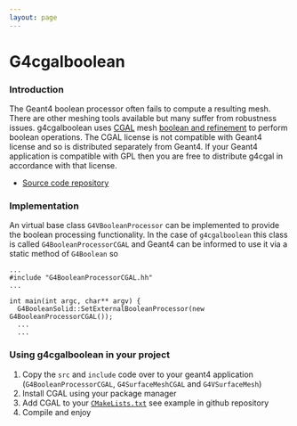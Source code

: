 ```yaml
---
layout: page
---
```


# G4cgalboolean

### Introduction
The Geant4 boolean processor often fails to compute a resulting mesh. There are other meshing tools available but many suffer
from robustness issues. g4cgalboolean uses [CGAL](https://www.cgal.org) mesh
[boolean and refinement](https://doc.cgal.org/latest/Polygon_mesh_processing/index.html#Coref_section) to perform boolean operations. The
CGAL license is not compatible with Geant4 license and so is distributed separately from Geant4. If your Geant4 application is compatible with
GPL then you are free to distribute g4cgal in accordance with that license. 

 * [Source code repository](https://github.com/g4edge/g4cgalboolean)

### Implementation
An virtual base class `G4VBooleanProcessor` can be implemented to provide the
boolean processing functionality. In the case of `g4cgalboolean` this class is called `G4BooleanProcessorCGAL` and Geant4 can be informed to use it via a static method of `G4Boolean` so

```
...
#include "G4BooleanProcessorCGAL.hh"
...

int main(int argc, char** argv) {
  G4BooleanSolid::SetExternalBooleanProcessor(new G4BooleanProcessorCGAL());
  ...
  ...
```

### Using g4cgalboolean in your project
1. Copy the `src` and `include` code over to your geant4 application (`G4BooleanProcessorCGAL`, `G4SurfaceMeshCGAL` and `G4VSurfaceMesh`)
1. Install CGAL using your package manager 
1. Add CGAL to your [`CMakeLists.txt`](https://github.com/g4edge/g4cgalboolean/blob/main/CMakeLists.txt) see example in github repository
1. Compile and enjoy
